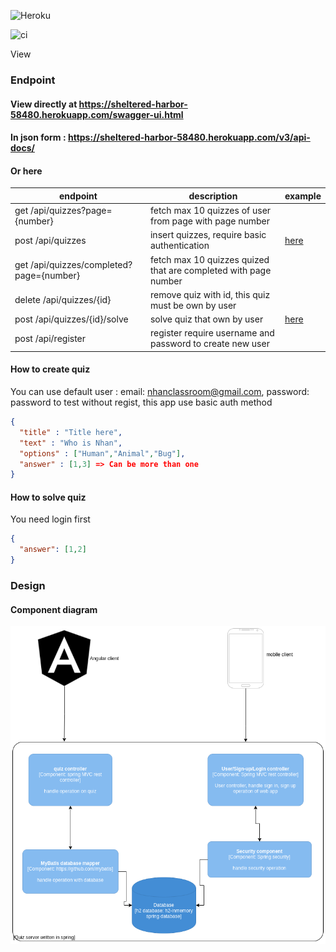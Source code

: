 ![Heroku](https://heroku-badge.herokuapp.com/?app=sheltered-harbor-58480)

![ci](https://github.com/nhannht/web-quizz-angular-backend/actions/workflows/maven.yml/badge.svg)

View 
### Endpoint
#### View directly at https://sheltered-harbor-58480.herokuapp.com/swagger-ui.html

#### In json form : https://sheltered-harbor-58480.herokuapp.com/v3/api-docs/

#### Or here
|endpoint|description|example|
|---|---|---|
|get /api/quizzes?page={number}|fetch max 10 quizzes of user from page with page number|
|post /api/quizzes|insert quizzes, require basic authentication |[here](#help1)|
|get /api/quizzes/completed?page={number}|fetch max 10 quizzes quized that are completed with page number |
|delete /api/quizzes/{id}|remove quiz with id, this quiz must be own by user|
|post /api/quizzes/{id}/solve|solve quiz that own by user|[here](#help2)|
|post /api/register |register require username and password to create new user|
#### <a name="help1">How to create quiz</a>
You can use default user : email: nhanclassroom@gmail.com, password: password to test without regist, this app use basic auth method
``` json
{
  "title" : "Title here",
  "text" : "Who is Nhan",
  "options" : ["Human","Animal","Bug"],
  "answer" : [1,3] => Can be more than one
}
```
#### <a name="help2">How to solve quiz </a>
You need login first
```json
{
  "answer": [1,2] 
}
```
### Design 
#### Component diagram
![](.README_images/angular-spring.png)
